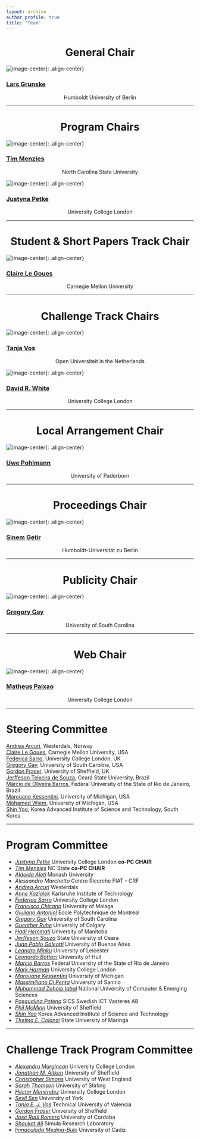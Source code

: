 ```yaml
---
layout: archive
author_profile: true
title: "Team"
---
```


<link rel="stylesheet" href="../css/organization.css">

<h1 style="text-align: center;" markdown="1">General Chair</h1>

![image-center](/images/lars.jpg){: .align-center}
<h3 class="person" markdown="1"><a href="https://www.informatik.hu-berlin.de/de/Members/lars-grunske" target="_blank">Lars Grunske</a></h3>
<center>Humboldt University of Berlin</center>

---

<h1 style="text-align: center;" markdown="1">Program Chairs</h1>

![image-center](/images/tim.jpg){: .align-center}
<h3 class="person" markdown="1"><a href="http://menzies.us/" target="_blank">Tim Menzies</a></h3>
<center>North Carolina State University</center>

![image-center](/images/justyna.jpg){: .align-center}
<h3 class="person" markdown="1"><a href="http://www0.cs.ucl.ac.uk/staff/J.Petke/" target="_blank">Justyna Petke</a></h3>
<center>University College London</center>

---

<h1 style="text-align: center;" markdown="1">Student & Short Papers Track Chair</h1>

![image-center](/images/claire.jpg){: .align-center}
<h3 class="person" markdown="1"><a href="https://clairelegoues.com/" target="_blank">Claire Le Goues</a></h3>
<center>Carnegie Mellon University</center>

---

<h1 style="text-align: center;" markdown="1">Challenge Track Chairs</h1>

![image-center](/images/tanja.png){: .align-center}
<h3 class="person" markdown="1"><a href="http://tanjavos.com/" target="_blank">Tanja Vos</a></h3>
<center>Open Universiteit in the Netherlands</center>

![image-center](/images/david.jpg){: .align-center}
<h3 class="person" markdown="1"><a href="http://www.davidrwhite.co.uk/" target="_blank">David R. White</a></h3>
<center>University College London</center>

---

<h1 style="text-align: center;" markdown="1">Local Arrangement Chair</h1>

![image-center](/images/uwe.jpg){: .align-center}
<h3 class="person" markdown="1"><a href="https://www.hni.uni-paderborn.de/swt/mitarbeiter/130201625100101/" target="_blank">Uwe Pohlmann</a></h3>
<center>University of Paderborn</center>

---
<h1 style="text-align: center;" markdown="1">Proceedings Chair</h1>

![image-center](/images/sinem.jpg){: .align-center}
<h3 class="person" markdown="1"><a href="https://www.informatik.hu-berlin.de/de/institut/mitarbeiter/1689441" target="_blank">Sinem Getir</a></h3>
<center>Humboldt-Universität zu Berlin</center>

---

<h1 style="text-align: center;" markdown="1">Publicity Chair</h1>

![image-center](/images/gregory.jpg){: .align-center}
<h3 class="person" markdown="1"><a href="http://www.greggay.com/" target="_blank">Gregory Gay</a></h3>
<center>University of South Carolina</center>

---

<h1 style="text-align: center;" markdown="1">Web Chair</h1>

![image-center](/images/matheus.jpg){: .align-center}
<h3 class="person" markdown="1"><a href="http://www0.cs.ucl.ac.uk/staff/m.paixao/" target="_blank">Matheus Paixao</a></h3>
<center>University College London</center>

---

<h1 style="text-align: left;" markdown="1">Steering Committee</h1>

<a href="http://folk.uio.no/arcuri/" target="_blank">Andrea Arcuri</a>, Westerdals, Norway   
<a href="https://clairelegoues.com/" target="_blank">Claire Le Goues</a>, Carnegie Mellon University, USA   
<a href="http://www0.cs.ucl.ac.uk/staff/F.Sarro/" target="_blank">Federica Sarro</a>, University College London, UK  
<a href="http://www.greggay.com/" target="_blank">Gregory Gay</a>, University of South Carolina, USA  
<a href="http://staffwww.dcs.shef.ac.uk/people/G.Fraser/" target="_blank">Gordon Fraser</a>, University of Sheffield, UK   
<a href="http://goes.uece.br/en/team.html" target="_blank">Jerffeson Teixeira de Souza</a>, Ceará State University, Brazil    
<a href="http://www.uniriotec.br/~marcio.barros/" target="_blank">Márcio de Oliveira Barros</a>, Federal University of the State of Rio de Janeiro, Brazil   
<a href="http://www-personal.umd.umich.edu/~marouane/" target="_blank">Marouane Kessentini</a>, University of Michigan, USA                       
<a href="http://mkaouer.net/" target="_blank">Mohamed Wiem</a>, University of Michigan, USA                                  
<a href="http://coinse.kaist.ac.kr/members/shin.yoo/" target="_blank">Shin Yoo</a>, Korea Advanced Institute of Science and Technology, South Korea   

---

  <h1 style="text-align: left;" markdown="1">Program Committee</h1>

  <ul>
  <li><em><a href="http://www0.cs.ucl.ac.uk/staff/J.Petke/" target="_blank">Justyna Petke</a></em> University College London <b>co-PC CHAIR</b></li>
  <li><em><a href="http://menzies.us" target="_blank">Tim Menzies</a></em> NC State <b>co-PC CHAIR</b></li>
  <li><em><a href="http://users.monash.edu.au/~aldeidaa/" target="_blank">Aldeida Aleti</a></em> Monash University</li>
  <li><em>Alessandro Marchetto</em> Centro Ricerche FIAT - CRF</li>
  <li><em><a href="http://folk.uio.no/arcuri/" target="_blank">Andrea Arcuri</a></em> Westerdals</li>
  <li><em><a href="http://sdq.ipd.kit.edu/people/anne_koziolek/" target="_blank">Anne Koziolek</a></em> Karlsruhe Institute of Technology</li>
  <li><em><a href="http://www0.cs.ucl.ac.uk/staff/F.Sarro/" target="_blank">Federica Sarro</a></em> University College London</li>
  <li><em><a href="http://neo.lcc.uma.es/staff/francis/english/index_en.html" target="_blank">Francisco Chicano</a></em> University of Malaga</li>
  <li><em><a href="http://www.antoniol.net/" target="_blank">Giuliano Antoniol</a></em> Ecole Polytechnique de Montreal</li>
  <li><em><a href="http://www.greggay.com/" target="_blank">Gregory Gay</a></em> University of South Carolina</li>
  <li><em><a href="http://ruhe.cpsc.ucalgary.ca/" target="_blank">Guenther Ruhe</a></em> University of Calgary</li>
  <li><em><a href="http://sealab.cs.umanitoba.ca/?page_id=149" target="_blank">Hadi Hemmati</a></em> University of Manitoba</li>
  <li><em><a href="http://goes.uece.br/en/team.html" target="_blank">Jerffeson Souza</a></em> State University of Ceara</li>
  <li><em><a href="http://lafhis.dc.uba.ar/en/~jgaleotti" target="_blank">Juan Pablo Galeotti</a></em> University of Buenos Aires</li>
  <li><em><a href="http://www.cs.le.ac.uk/people/llm11/" target="_blank">Leandro Minku</a></em> University of Leicester</li>
  <li><em><a href="http://www2.hull.ac.uk/science/computer_science/our_staff/staff_profiles/len_bottaci.aspx" target="_blank">Leonardo Bottaci</a></em> University of Hull</li>
  <li><em><a href="http://www.uniriotec.br/~marcio.barros/" target="_blank">Marcio Barros</a></em> Federal University of the State of Rio de Janeiro</li>
  <li><em><a href="http://www0.cs.ucl.ac.uk/staff/mharman/" target="_blank">Mark Harman</a></em> University College London</li>
  <li><em><a href="http://www-personal.umd.umich.edu/~marouane/" target="_blank">Marouane Kessentini</a></em> University of Michigan</li>
<li><em><a href="http://www.ing.unisannio.it/mdipenta/" target="_blank">Massimiliano Di Penta</a></em> University of Sannio</li>
<li><em><a href="http://isb.nu.edu.pk/zohaib/" target="_blank">Muhammad Zohaib Iqbal</a></em> National University of Computer & Emerging Sciences</li>
<li><em><a href="https://www.sics.se/people/pasqualina-potena" target="_blank">Pasqualina Potena</a></em> SICS Swedish ICT Vasteres AB</li>
<li><em><a href="http://mcminn.io/" target="_blank">Phil McMinn</a></em> University of Sheffield</li>
<li><em><a href="http://coinse.kaist.ac.kr/members/shin.yoo/" target="_blank">Shin Yoo</a></em> Korea Advanced Institute of Science and Technology</li>
<li><em><a href="http://www.din.uem.br/~teclopes/" target="_blank">Thelma E. Colanzi</a></em> State University of Maringa</li>
</ul>

---

<h1 style="text-align: left;" markdown="1">Challenge Track Program Committee</h1>

<ul>
<li><em><a href="http://alexandrumarginean.com/" target="_blank">Alexandru Marginean</a></em> University College London</li>
<li><em><a href="https://www.sheffield.ac.uk/acse/research/groups/asrg/acl/jonathan" target="_blank">Jonathan M. Aitken</a></em> University of Sheffield</li>
<li><em><a href="http://people.uwe.ac.uk/Pages/person.aspx?accountname=campus%5Ccl-simons" target="_blank">Christopher Simons</a></em> University of West England</li>
<li><em><a href="http://www.cs.stir.ac.uk/~sto/" target="_blank">Sarah Thomson</a></em> University of Stirling</li>
<li><em><a href="http://www0.cs.ucl.ac.uk/people/H.Menendez.html" target="_blank">Héctor Menéndez</a></em> University College London</li>
<li><em><a href="http://web.cs.hacettepe.edu.tr/~ssen/" target="_blank">Sevil Sen</a></em> University of York</li>
<li><em><a href="https://tanjavos.com/" target="_blank">Tanja E. J. Vos</a></em> Technical University of Valencia</li>
<li><em><a href="http://staffwww.dcs.shef.ac.uk/people/G.Fraser/" target="_blank">Gordon Fraser</a></em> University of Sheffield</li>
<li><em><a href="http://www.uco.es/~in1rosaj/index_en.html" target="_blank">José Raúl Romero</a></em> University of Cordoba</li>
<li><em><a href="https://www.simula.no/people/shaukat" target="_blank">Shaukat Ali</a></em> Simula Research Laboratory</li>
<li><em><a href="http://neptuno.uca.es/~imedina/" target="_blank">Inmaculada Medina-Bulo</a></em> University of Cadiz</li>
</ul>
